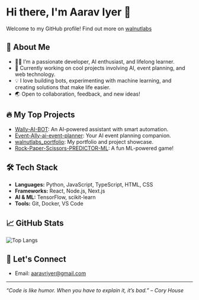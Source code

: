 # Hi there, I'm Aarav Iyer 👋

Welcome to my GitHub profile! Find out more on [walnutlabs](https://walnutlabs.in)

## 🚀 About Me

- 🧑‍💻 I’m a passionate developer, AI enthusiast, and lifelong learner.
- 🌱 Currently working on cool projects involving AI, event planning, and web technology.
- 💡 I love building bots, experimenting with machine learning, and creating solutions that make life easier.
- 🌏 Open to collaboration, feedback, and new ideas!

## 🔥 My Top Projects

- [Wally-AI-BOT](https://github.com/aaravriyer193/Wally-AI-BOT): An AI-powered assistant with smart automation.
- [Event-Ally-ai-event-planner](https://github.com/aaravriyer193/Event-Ally-ai-event-planner): Your AI event planning companion.
- [walnutlabs_portfolio](https://walnutlabs.in): My portfolio and project showcase.
- [Rock-Paper-Scissors-PREDICTOR-ML](https://github.com/aaravriyer193/Rock-Paper-Scissors-PREDICTOR-ML): A fun ML-powered game!

## 🛠️ Tech Stack

- **Languages:** Python, JavaScript, TypeScript, HTML, CSS
- **Frameworks:** React, Node.js, Next.js
- **AI & ML:** TensorFlow, scikit-learn
- **Tools:** Git, Docker, VS Code

## 📈 GitHub Stats

![Top Langs](https://github-readme-stats.vercel.app/api/top-langs/?username=aaravriyer193&layout=compact&theme=radical)

## 🤝 Let's Connect
- Email: aaravriyer@gmail.com

---

_“Code is like humor. When you have to explain it, it’s bad.” – Cory House_

